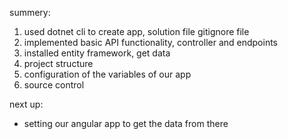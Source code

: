 summery:
1. used dotnet cli to create app, solution file gitignore file 
2. implemented basic API functionality, controller and endpoints
3. installed entity framework, get data
4. project structure
5. configuration of the variables of our app
6. source control

next up:
- setting our angular app to get the data from there